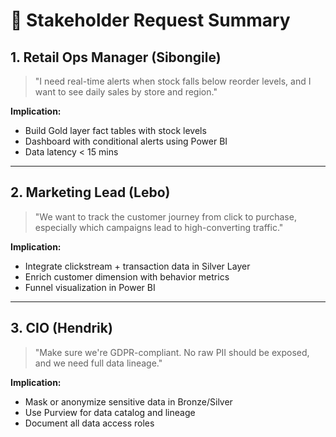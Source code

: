 # 📣 Stakeholder Request Summary

## 1. Retail Ops Manager (Sibongile)

> "I need real-time alerts when stock falls below reorder levels, and I want to see daily sales by store and region."

**Implication:**  
- Build Gold layer fact tables with stock levels  
- Dashboard with conditional alerts using Power BI  
- Data latency < 15 mins

---

## 2. Marketing Lead (Lebo)

> "We want to track the customer journey from click to purchase, especially which campaigns lead to high-converting traffic."

**Implication:**  
- Integrate clickstream + transaction data in Silver Layer  
- Enrich customer dimension with behavior metrics  
- Funnel visualization in Power BI

---

## 3. CIO (Hendrik)

> "Make sure we're GDPR-compliant. No raw PII should be exposed, and we need full data lineage."

**Implication:**  
- Mask or anonymize sensitive data in Bronze/Silver  
- Use Purview for data catalog and lineage  
- Document all data access roles
